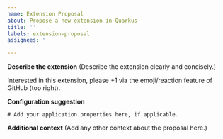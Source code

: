 ```yaml
---
name: Extension Proposal
about: Propose a new extension in Quarkus
title: ''
labels: extension-proposal
assignees: ''

---
```


**Describe the extension**
(Describe the extension clearly and concisely.)

Interested in this extension, please +1 via the emoji/reaction feature of GitHub (top right).

**Configuration suggestion**
```properties
# Add your application.properties here, if applicable.

```

**Additional context**
(Add any other context about the proposal here.)
